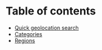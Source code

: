 # Table of contents

* [Quick geolocation search](README.md)
* [Categories](categories.md)
* [Regions](regions.md)